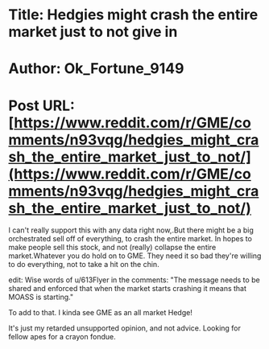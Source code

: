 # Title: Hedgies might crash the entire market just to not give in
# Author: Ok_Fortune_9149
# Post URL: [https://www.reddit.com/r/GME/comments/n93vqg/hedgies_might_crash_the_entire_market_just_to_not/](https://www.reddit.com/r/GME/comments/n93vqg/hedgies_might_crash_the_entire_market_just_to_not/)


I can't really support this with any data right now,.But there might be a big orchestrated sell off of everything, to crash the entire market. In hopes to make people sell this stock, and not (really) collapse the entire market.Whatever you do hold on to GME. They need it so bad they're willing to do everything, not to take a hit on the chin.

edit: Wise words of u/613Flyer in the comments: "The message needs to be shared and enforced that when the market starts crashing it means that MOASS is starting."

To add to that. I kinda see GME as an all market Hedge!

It's just my retarded unsupported opinion, and not advice. Looking for fellow apes for a crayon fondue.